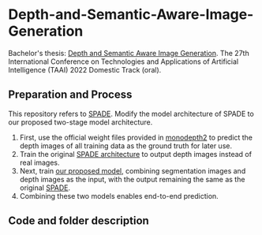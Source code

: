 # Depth-and-Semantic-Aware-Image-Generation
Bachelor's thesis: [Depth and Semantic Aware Image Generation](https://taai2022.github.io/dprogram.html). The 27th International Conference on Technologies and Applications of Artificial Intelligence (TAAI) 2022 Domestic Track (oral).

## Preparation and Process

This repository refers to [SPADE](https://github.com/NVlabs/SPADE).
Modify the model architecture of SPADE to our proposed two-stage model architecture.
1. First, use the official weight files provided in [monodepth2](https://github.com/nianticlabs/monodepth2) to predict the depth images of all training data as the ground truth for later use.
2. Train the original [SPADE architecture](https://github.com/NVlabs/SPADE) to output depth images instead of real images.
3. Next, train [our proposed model](https://taai2022.github.io/dprogram.html), combining segmentation images and depth images as the input, with the output remaining the same as the original [SPADE](https://github.com/NVlabs/SPADE).
4. Combining these two models enables end-to-end prediction.

## Code and folder description
